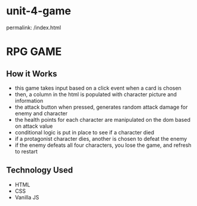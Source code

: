# unit-4-game
permalink: /index.html

# RPG GAME

## How it Works

- this game takes input based on a click event when a card is chosen
- then, a column in the html is populated with character picture and information
- the attack button when pressed, generates random attack damage for enemy and character
- the health points for each character are manipulated on the dom based on attack value
- conditional logic is put in place to see if a character died
- if a protagonist character dies, another is chosen to defeat the enemy
- if the enemy defeats all four characters, you lose the game, and refresh to restart

## Technology Used
* HTML
* CSS
* Vanilla JS
